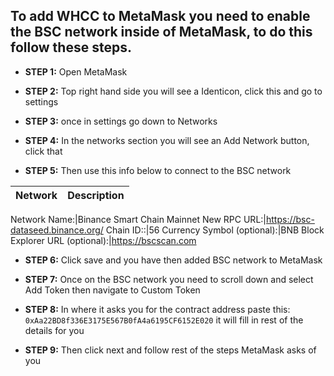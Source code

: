 ## To add WHCC to MetaMask you need to enable the BSC network inside of MetaMask, to do this follow these steps.

* **STEP 1:** Open MetaMask

* **STEP 2:** Top right hand side you will see a Identicon, click this and go to settings

* **STEP 3:** once in settings go down to Networks

* **STEP 4:** In the networks section you will see an Add Network button, click that

* **STEP 5:** Then use this info below to connect to the BSC network

Network | Description 
-------- | -----------

Network Name:|Binance Smart Chain Mainnet
New RPC URL:|https://bsc-dataseed.binance.org/
Chain ID::|56
Currency Symbol (optional):|BNB
Block Explorer URL (optional):|https://bscscan.com

* **STEP 6:** Click save and you have then added BSC network to MetaMask

* **STEP 7:** Once on the BSC network you need to scroll down and select Add Token then navigate to Custom Token

* **STEP 8:** In where it asks you for the
contract address paste this: `0xAa22BD8f336E3175E567B0fA4a6195CF6152E020`
it will fill in rest of the details for you

* **STEP 9:** Then click next and follow rest of the steps MetaMask asks of you
